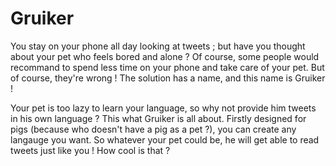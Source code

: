 # Gruiker
You stay on your phone all day looking at tweets ; but have you thought about your pet who feels bored and alone ?
Of course, some people would recommand to spend less time on your phone and take care of your pet. But of course, they're wrong !
The solution has a name, and this name is Gruiker !

Your pet is too lazy to learn your language, so why not provide him tweets in his own language ? This what Gruiker is all about.
Firstly designed for pigs (because who doesn't have a pig as a pet ?), you can create any langauge you want. So whatever your pet could be, he will get able to read tweets just like you !
How cool is that ?
